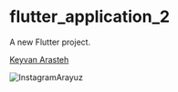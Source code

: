 # flutter_application_2

A new Flutter project.

[Keyvan Arasteh](https://github.com/keyvanarasteh)

![InstagramArayuz](https://github.com/Cloweded/Instagram-Arayuz/assets/138334472/fd7a353d-4334-4f07-b16a-74b0a928ed39)
